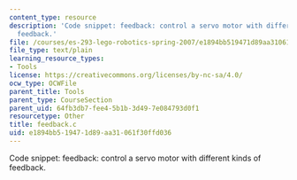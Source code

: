 ```yaml
---
content_type: resource
description: 'Code snippet: feedback: control a servo motor with different kinds of
  feedback.'
file: /courses/es-293-lego-robotics-spring-2007/e1894bb519471d89aa31061f30ffd036_feedback.c
file_type: text/plain
learning_resource_types:
- Tools
license: https://creativecommons.org/licenses/by-nc-sa/4.0/
ocw_type: OCWFile
parent_title: Tools
parent_type: CourseSection
parent_uid: 64fb3db7-fee4-5b1b-3d49-7e084793d0f1
resourcetype: Other
title: feedback.c
uid: e1894bb5-1947-1d89-aa31-061f30ffd036
---
```

Code snippet: feedback: control a servo motor with different kinds of feedback.